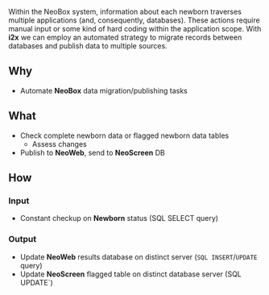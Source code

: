 Within the NeoBox system, information about each newborn traverses multiple applications (and, consequently, databases). These actions require manual input or some kind of hard coding within the application scope. With **i2x** we can employ an automated strategy to migrate records between databases and publish data to multiple sources.

## Why
- Automate **NeoBox** data migration/publishing tasks

## What
- Check complete newborn data or flagged newborn data tables
    - Assess changes
- Publish to **NeoWeb**, send to **NeoScreen** DB

## How

### Input
- Constant checkup on **Newborn** status (SQL SELECT query)

### Output
- Update **NeoWeb** results database on distinct server (`SQL INSERT`/`UPDATE` query)
- Update **NeoScreen** flagged table on distinct database server (SQL UPDATE`)